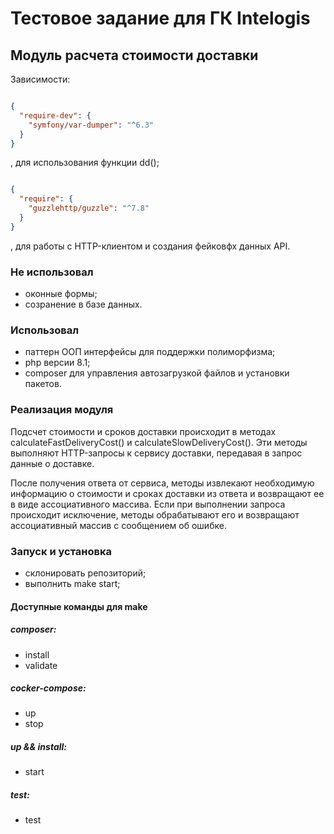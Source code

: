 # Тестовое задание для ГК Intelogis
## Модуль расчета стоимости доставки

Зависимости:

```json

{
  "require-dev": {
    "symfony/var-dumper": "^6.3"
  }
}

```
, для использования функции dd();

```json

{
  "require": {
    "guzzlehttp/guzzle": "^7.8"
  }
}

```
, для работы с HTTP-клиентом и создания фейковфх данных API.

### Не использовал
- оконные формы;
- созранение в базе данных.

### Использовал
- паттерн ООП интерфейсы для поддержки полиморфизма;
- php версии 8.1;
- composer для управления автозагрузкой файлов и установки пакетов.

### Реализация модуля
Подсчет стоимости и сроков доставки происходит в методах calculateFastDeliveryCost() и calculateSlowDeliveryCost(). Эти методы выполняют HTTP-запросы к сервису доставки, передавая в запрос данные о доставке.

После получения ответа от сервиса, методы извлекают необходимую информацию о стоимости и сроках доставки из ответа и возвращают ее в виде ассоциативного массива. Если при выполнении запроса происходит исключение, методы обрабатывают его и возвращают ассоциативный массив с сообщением об ошибке.

### Запуск и установка
- склонировать репозиторий;
- выполнить make start;

#### Доступные команды для make
##### composer:
- install
- validate

##### cocker-compose:
- up
- stop

##### up && install:
- start

##### test:
- test